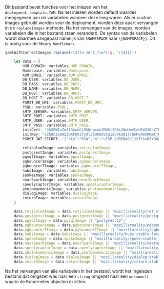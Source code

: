 Dit bestand bevat functies voor het inlezen van het `deployment.template.YAM`. Na het inlezen worden default waardes meegegeven aan de variabelen wanneer deze leeg waren. Als er custom images gebruikt worden voor de deployment, worden deze apart vervangen in de `replaceImages` methode. Na het vervangen van de images, worden variabelen die in het bestand staan veranderd. De syntax van de variabelen wordt daarmee aangepast namelijk van `$NAMESPACE` naar `{{NAMESPACE}}`. Dit is nodig voor de library `handlebars`.

```ts
yamlWithCorrectImages.replace(/\$([a-zA-Z_]\w*)/g, '{{$1}}')
```



``` ts
    let data = {
        HUB_DOMAIN: variables.HUB_DOMAIN,
        Namespace: variables.Namespace,
        ADM_EMAIL: variables.ADM_EMAIL,
        DB_USER: variables.DB_USER,
        DB_PASS: variables.DB_PASS,
        DB_NAME: variables.DB_NAME,
        DB_HOST: variables.DB_HOST,
        DB_HOST_T: variables.DB_HOST_T,
        PGRST_DB_URI: variables.PGRST_DB_URI,
        PSQL: variables.PSQL,
        SMTP_SERVER: variables.SMTP_SERVER,
        SMTP_PORT: variables.SMTP_PORT,
        SMTP_USER: variables.SMTP_USER,
        SMTP_PASS: variables.SMTP_PASS,
        initCert: "3h2RWIzZnJ1RmwwCjRkNngxanZRWklIR0s2NwUmVCeHlWZXBhZTN6UnE5NFg1VHA4UwpUcE9QMzVCeTRvTzdmZmFGanVJSGpCbXZkRm1oUkhKTE80NmkzVzNKbmczVU85amdUZXlrdXkyOFQwM09qUkMvClRoUT0KLS0tLS1FTkQgQ0VSVElGSUNBVEUtLS0tLQo=",
        initKey: "zZhOEZsUHZZUXFURzYyUlZ0UUNOVXg1abVk2Q1lrbkMvRGhRNmtjUTFhcnd6eHNFOGE3L3JYSUdNOEN6dTdmNWYyS1hmcjdwQXArSmlCaWhydmVJVnMKNk0xZTd6enZZRDFIcEFzUzlvTDNRa2h4bmc9PQotLS0tLUVORCBQUklWQVRFIEtFWS0tLS0tCg==",
        PGRST_JWT_SECRET: '{"kty":"RSA","n":"uFXP_Vd35BAEs11XTlkxBIY84FFPCpY8rz-zcSW9GmsGCLsJdZupWsKyXLyW3oHdmXDIoOan5LWrI455ZUnrIQ2EjTJ1owcvSyeYBZ2Fc0tyf3JxE8kHf9dD4w8abczojDn0gSfXuyloxxDnTt50kKx2QVIg3Le4Jzbsxmg1G6RwKKN-Mg3PwrLvAvV7MOfwvSUelKoEEh7WSaqHnTfMtD502bTQ93Kof7n-fr42PUIsWrXsJ_WqPE2bZXdKOM8T3tUe7c-voITZAB7IbCZFwXBa1AVBo8QaUy6ci9C8R6ZTVFo7Xqbv8p8OfZFHk_yTqlSwiBKvDPymBlZPUZMRZw","e":"AQAB"}',

        reticulumImage: variables.reticulumImage,
        postgrestImage: variables.postgrestImage,
        pgsqlImage: variables.pgsqlImage,
        pgbouncerImage: variables.pgbouncerImage,
        pgbouncerTImage: variables.pgbouncerTImage,
        hubsImage: variables.hubsImage,
        spokeImage: variables.spokeImage,
        nearSparkImage: variables.nearSparkImage,
        speelycaptorImage: variables.speelycaptorImage,
        photomnemonicImage: variables.photomnemonicImage,
        dialogImage: variables.dialogImage,
        coturnImage: variables.coturnImage,
    }

    data.reticulumImage = data.reticulumImage || "mozillareality/ret:stable-latest";
    data.postgrestImage = data.postgrestImage || "mozillareality/postgrest:stable-latest";
    data.pgsqlImage = data.pgsqlImage || "postgres:12";
    data.pgbouncerImage = data.pgbouncerImage || "mozillareality/pgbouncer:stable-latest";
    data.pgbouncerTImage = data.pgbouncerTImage || "mozillareality/pgbouncer:stable-latest";
    data.hubsImage = data.hubsImage || "mozillareality/hubs:stable-latest";
    data.spokeImage = data.spokeImage || "mozillareality/spoke:stable-latest";
    data.nearSparkImage = data.nearSparkImage || "mozillareality/nearspark:stable-latest";
    data.speelycaptorImage = data.speelycaptorImage || "mozillareality/speelycaptor:stable-latest";
    data.photomnemonicImage = data.photomnemonicImage || "mozillareality/photomnemonic:stable-latest";
    data.dialogImage = data.dialogImage || "mozillareality/dialog:stable-latest";
    data.coturnImage = data.coturnImage || "mozillareality/coturn:stable-latest";
```


Na het vervangen van alle variabelen in het bestand, wordt het ingelezen bestand dat omgezet was naar een `string` omgezet naar een `unknown[]` waarin de Kubernetes objecten in zitten.